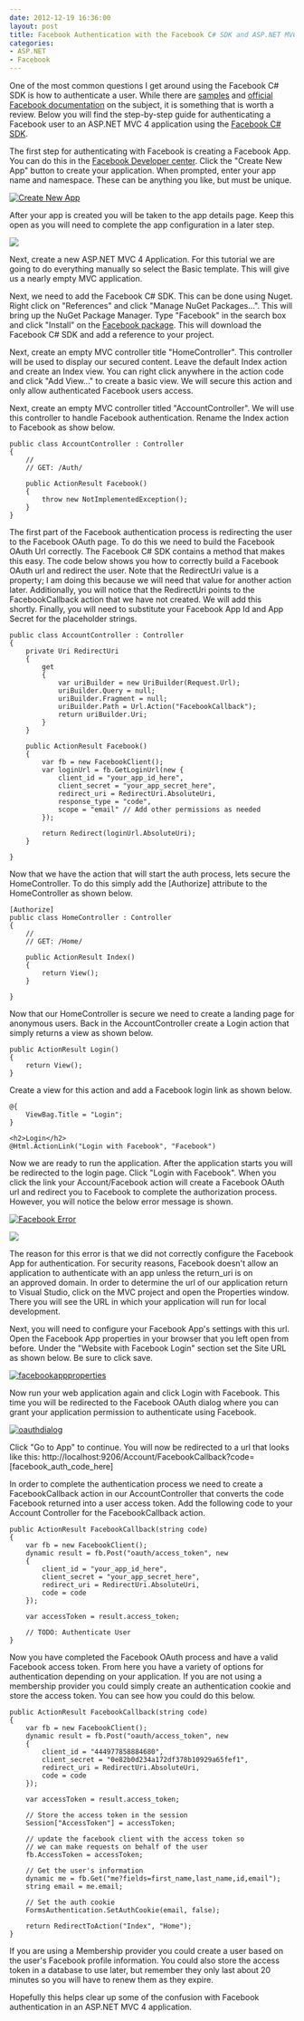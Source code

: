 ```yaml
---
date: 2012-12-19 16:36:00
layout: post
title: Facebook Authentication with the Facebook C# SDK and ASP.NET MVC 4
categories:
- ASP.NET
- Facebook
---
```


One of the most common questions I get around using the Facebook C# SDK is how to authenticate a user. While there are [samples](https://github.com/facebook-csharp-sdk/facebook-aspnet-sample) and [official Facebook documentation](https://developers.facebook.com/docs/concepts/login/) on the subject, it is something that is worth a review. Below you will find the step-by-step guide for authenticating a Facebook user to an ASP.NET MVC 4 application using the [Facebook C# SDK](http://facebooksdk.net).

The first step for authenticating with Facebook is creating a Facebook App. You can do this in the [Facebook Developer center](https://developers.facebook.com/apps). Click the "Create New App" button to create your application. When prompted, enter your app name and namespace. These can be anything you like, but must be unique.

[![Create New App](/images/2012/12/createnewapp.png)](/images/2012/12/createnewapp.png)

After your app is created you will be taken to the app details page. Keep this open as you will need to complete the app configuration in a later step.

<img src="/images/2012/12/basictemplate.png" class="left" />

Next, create a new ASP.NET MVC 4 Application. For this tutorial we are going to do everything manually so select the Basic template. This will give us a nearly empty MVC application.

Next, we need to add the Facebook C# SDK. This can be done using Nuget. Right click on "References" and click "Manage NuGet Packages...". This will bring up the NuGet Package Manager. Type "Facebook" in the search box and click "Install" on the [Facebook package](http://nuget.org/packages/facebook). This will download the Facebook C# SDK and add a reference to your project.

Next, create an empty MVC controller title "HomeController". This controller will be used to display our secured content. Leave the default Index action and create an Index view. You can right click anywhere in the action code and click "Add View..." to create a basic view. We will secure this action and only allow authenticated Facebook users access.

Next, create an empty MVC controller titled "AccountController". We will use this controller to handle Facebook authentication. Rename the Index action to Facebook as show below.

	public class AccountController : Controller
	{
		//
		// GET: /Auth/
 
		public ActionResult Facebook()
		{
			throw new NotImplementedException();
		}
	}

The first part of the Facebook authentication process is redirecting the user to the Facebook OAuth page. To do this we need to build the Facebook OAuth Url correctly. The Facebook C# SDK contains a method that makes this easy. The code below shows you how to correctly build a Facebook OAuth url and redirect the user. Note that the RedirectUri value is a property; I am doing this because we will need that value for another action later. Additionally, you will notice that the RedirectUri points to the FacebookCallback action that we have not created. We will add this shortly. Finally, you will need to substitute your Facebook App Id and App Secret for the placeholder strings.

	public class AccountController : Controller
	{
		private Uri RedirectUri
		{
			get
			{
				var uriBuilder = new UriBuilder(Request.Url);
				uriBuilder.Query = null;
				uriBuilder.Fragment = null;
				uriBuilder.Path = Url.Action("FacebookCallback");
				return uriBuilder.Uri;
			}
		}
 
		public ActionResult Facebook()
		{
			var fb = new FacebookClient();
			var loginUrl = fb.GetLoginUrl(new {
				client_id = "your_app_id_here",
				client_secret = "your_app_secret_here",
				redirect_uri = RedirectUri.AbsoluteUri,
				response_type = "code",
				scope = "email" // Add other permissions as needed
			});
 
			return Redirect(loginUrl.AbsoluteUri);
		}
 
	}

Now that we have the action that will start the auth process, lets secure the HomeController. To do this simply add the [Authorize] attribute to the HomeController as shown below.

	[Authorize]
	public class HomeController : Controller
	{
		//
		// GET: /Home/
 
		public ActionResult Index()
		{
			return View();
		}
 
	}

Now that our HomeController is secure we need to create a landing page for anonymous users. Back in the AccountController create a Login action that simply returns a view as shown below.

	public ActionResult Login()
	{
		return View();
	}

Create a view for this action and add a Facebook login link as shown below.

	@{
		ViewBag.Title = "Login";
	}
 
	<h2>Login</h2>
	@Html.ActionLink("Login with Facebook", "Facebook")

Now we are ready to run the application. After the application starts you will be redirected to the login page. Click "Login with Facebook". When you click the link your Account/Facebook action will create a Facebook OAuth url and redirect you to Facebook to complete the authorization process. However, you will notice the below error message is shown.

[![Facebook Error](/images/2012/12/facebookerror.png)](/images/2012/12/facebookerror.png)

<img src="/images/2012/12/urlproperties.png" class="left" />

The reason for this error is that we did not correctly configure the Facebook App for authentication. For security reasons, Facebook doesn't allow an application to authenticate with an app unless the return_uri is on an approved domain. In order to determine the url of our application return to Visual Studio, click on the MVC project and open the Properties window. There you will see the URL in which your application will run for local development.

Next, you will need to configure your Facebook App's settings with this url. Open the Facebook App properties in your browser that you left open from before. Under the "Website with Facebook Login" section set the Site URL as shown below. Be sure to click save.

[![facebookappproperties](/images/2012/12/facebookappproperties.png)](/images/2012/12/facebookappproperties.png)

Now run your web application again and click Login with Facebook. This time you will be redirected to the Facebook OAuth dialog where you can grant your application permission to authenticate using Facebook.

[![oauthdialog](/images/2012/12/oauthdialog.png)](/images/2012/12/oauthdialog.png)

Click "Go to App" to continue. You will now be redirected to a url that looks like this: http://localhost:9206/Account/FacebookCallback?code=[facebook_auth_code_here]

In order to complete the authentication process we need to create a FacebookCallback action in our AccountController that converts the code Facebook returned into a user access token. Add the following code to your Account Controller for the FacebookCallback action.

	public ActionResult FacebookCallback(string code)
	{
		var fb = new FacebookClient();
		dynamic result = fb.Post("oauth/access_token", new
		{
			client_id = "your_app_id_here",
			client_secret = "your_app_secret_here",
			redirect_uri = RedirectUri.AbsoluteUri,
			code = code
		});
 
		var accessToken = result.access_token;
			
		// TODO: Authenticate User
	}

Now you have completed the Facebook OAuth process and have a valid Facebook access token. From here you have a variety of options for authentication depending on your application. If you are not using a membership provider you could simply create an authentication cookie and store the access token. You can see how you could do this below.

	public ActionResult FacebookCallback(string code)
	{
		var fb = new FacebookClient();
		dynamic result = fb.Post("oauth/access_token", new
		{
			client_id = "444977858884680",
			client_secret = "0e82b0d234a172df378b10929a65fef1",
			redirect_uri = RedirectUri.AbsoluteUri,
			code = code
		});
 
		var accessToken = result.access_token;
 
		// Store the access token in the session
		Session["AccessToken"] = accessToken;
 
		// update the facebook client with the access token so 
		// we can make requests on behalf of the user
		fb.AccessToken = accessToken;
 
		// Get the user's information
		dynamic me = fb.Get("me?fields=first_name,last_name,id,email");
		string email = me.email;
 
		// Set the auth cookie
		FormsAuthentication.SetAuthCookie(email, false);
 
		return RedirectToAction("Index", "Home");
	}

If you are using a Membership provider you could create a user based on the user's Facebook profile information. You could also store the access token in a database to use later, but remember they only last about 20 minutes so you will have to renew them as they expire.

Hopefully this helps clear up some of the confusion with Facebook authentication in an ASP.NET MVC 4 application.
